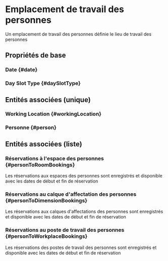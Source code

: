 # Emplacement de travail des personnes
<!--- THIS FILE IS GENERATED PLEASE DO NOT EDIT IT DIRECTLY --->

Un emplacement de travail des personnes définie le lieu de travail des personnes

## Propriétés de base

### Date {#date}
        

### Day Slot Type {#daySlotType}
        


## Entités associées (unique)

###  Working Location {#workingLocation}
        

### Personne {#person}
        


## Entités associées (liste)

### Réservations à l'espace des personnes {#personToRoomBookings}
        
Les réservations aux espaces des personnes sont enregistrés et disponible avec les dates de début et fin de réservation
### Réservations au calque d'affectation des personnes {#personToDimensionBookings}
        
Les réservations aux calques d'affectations des personnes sont enregistrés et disponible avec les dates de début et fin de réservation
### Réservations au poste de travail des personnes {#personToWorkplaceBookings}
        
Les réservations des postes de travail des personnes sont enregistrés et disponible avec les dates de début et fin de réservation



